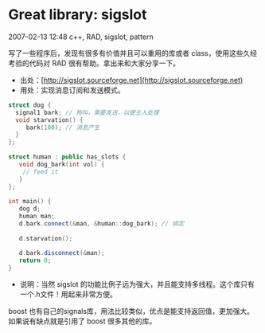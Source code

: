 # Great library: sigslot
 2007-02-13 12:48
 c++, RAD, sigslot, pattern


写了一些程序后，发现有很多有价值并且可以重用的库或者 class，使用这些久经考验的代码对 RAD 很有帮助。拿出来和大家分享一下。

- 出处：[http://sigslot.sourceforge.net](http://sigslot.sourceforge.net)
- 用处：实现消息订阅和发送模式。

``` c++ sigslot 示例
struct dog {
  signal1 bark; // 狗叫，需要发送，以便主人处理
  void starvation() {
     bark(100); // 消息产生
  }
};
   
struct human : public has_slots {
   void dog_bark(int vol) {
    // feed it
   }
};
   
int main() {
   dog d;
   human man;
   d.bark.connect(&man, &human::dog_bark); // 绑定
   
   d.starvation();
   
   d.bark.disconnect(&man);
   return 0;
}
```

- 说明：当然 sigslot 的功能比例子远为强大，并且能支持多线程。这个库只有一个.h文件！用起来非常方便。

boost 也有自己的signals库，用法比较类似，优点是能支持返回值，更加强大。
如果说有缺点就是引用了 boost 很多其他的库。